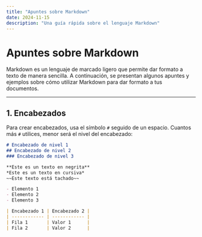 ```yaml
---
title: "Apuntes sobre Markdown"
date: 2024-11-15
description: "Una guía rápida sobre el lenguaje Markdown"
---
```


# Apuntes sobre Markdown

Markdown es un lenguaje de marcado ligero que permite dar formato a texto de manera sencilla. A continuación, se presentan algunos apuntes y ejemplos sobre cómo utilizar Markdown para dar formato a tus documentos.

---

## 1. Encabezados

Para crear encabezados, usa el símbolo `#` seguido de un espacio. Cuantos más `#` utilices, menor será el nivel del encabezado:

```markdown
# Encabezado de nivel 1
## Encabezado de nivel 2
### Encabezado de nivel 3

**Este es un texto en negrita**
*Este es un texto en cursiva*
~~Este texto está tachado~~

- Elemento 1
- Elemento 2
- Elemento 3

| Encabezado 1 | Encabezado 2 |
| ------------ | ------------ |
| Fila 1       | Valor 1      |
| Fila 2       | Valor 2      |


